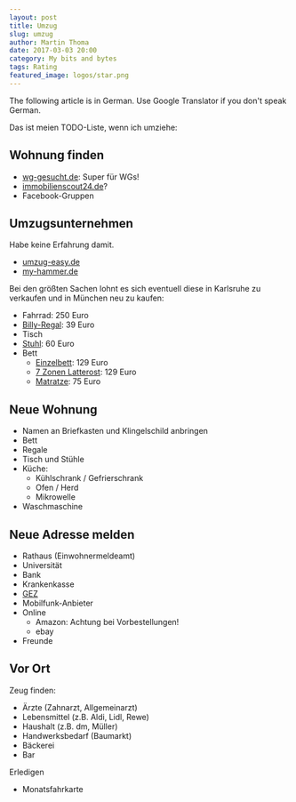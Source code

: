 ```yaml
---
layout: post
title: Umzug
slug: umzug
author: Martin Thoma
date: 2017-03-03 20:00
category: My bits and bytes
tags: Rating
featured_image: logos/star.png
---
```

<div class="info">The following article is in German. Use Google Translator if you don't speak German.</div>

Das ist meien TODO-Liste, wenn ich umziehe:


## Wohnung finden

* <a href="http://www.wg-gesucht.de/">wg-gesucht.de</a>: Super für WGs!
* <a href="https://www.immobilienscout24.de/">immobilienscout24.de</a>?
* Facebook-Gruppen


## Umzugsunternehmen

Habe keine Erfahrung damit.

* [umzug-easy.de](https://www.umzug-easy.de/)
* [my-hammer.de](https://www.my-hammer.de/lp/umzug/)

Bei den größten Sachen lohnt es sich eventuell diese in Karlsruhe zu verkaufen
und in München neu zu kaufen:

* Fahrrad: 250 Euro
* [Billy-Regal](http://www.ikea.com/de/de/catalog/products/00263850/): 39 Euro
* Tisch
* [Stuhl](https://www.amazon.de/CLP-Freischwinger-Stuhl-Besucherstuhl-Konferenzstuhl-gepolstert/dp/B01N12DTAJ): 60 Euro
* Bett
    * [Einzelbett](https://www.amazon.de/gp/product/B007F7GPD2/ref=oh_aui_detailpage_o09_s00?ie=UTF8&psc=1): 129 Euro
    * [7 Zonen Latterost](https://www.amazon.de/FMP-Matratzenmanufaktur-22-0003-verstellbar-Lattenroste/dp/B002CFH8MY/): 129 Euro
    * [Matratze](https://www.amazon.de/Orthop%C3%A4dische-7-Zonen-Kaltschaummatratze-zertifiziert-waschbar/dp/B01G5TUD3S/ref=sr_1_5): 75 Euro


## Neue Wohnung

* Namen an Briefkasten und Klingelschild anbringen
* Bett
* Regale
* Tisch und Stühle
* Küche:
    * Kühlschrank / Gefrierschrank
    * Ofen / Herd
    * Mikrowelle
* Waschmaschine


## Neue Adresse melden

* Rathaus (Einwohnermeldeamt)
* Universität
* Bank
* Krankenkasse
* <a href="https://www.rundfunkbeitrag.de/buergerinnen_und_buerger/formulare/aendern/">GEZ</a>
* Mobilfunk-Anbieter
* Online
    * Amazon: Achtung bei Vorbestellungen!
    * ebay
* Freunde


## Vor Ort

Zeug finden:

* Ärzte (Zahnarzt, Allgemeinarzt)
* Lebensmittel (z.B. Aldi, Lidl, Rewe)
* Haushalt (z.B. dm, Müller)
* Handwerksbedarf (Baumarkt)
* Bäckerei
* Bar

Erledigen

* Monatsfahrkarte
